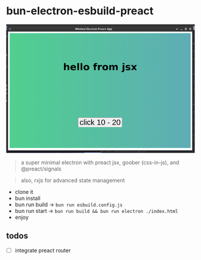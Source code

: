 
# bun-electron-esbuild-preact

![demo-01](./assets/demo-01.png)

> a super minimal electron with preact jsx, goober (css-in-js), and @preact/signals

> also, rxjs for advanced state management

- clone it
- bun install
- bun run build -> `bun run esbuild.config.js`
- bun run start -> `bun run build && bun run electron ./index.html`
- enjoy

## todos

- [ ] integrate preact router

